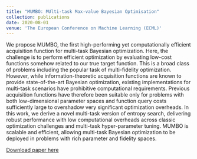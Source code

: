 ```yaml
---
title: "MUMBO: MUlti-task Max-value Bayesian Optimisation"
collection: publications
date: 2020-08-01
venue: 'The European Conference on Machine Learning (ECML)' 
---
```

We propose MUMBO, the first high-performing yet computationally efficient acquisition function for multi-task Bayesian optimization. Here, the challenge is to perform efficient optimization by evaluating low-cost functions somehow related to our true target function. This is a broad class of problems including the popular task of multi-fidelity optimization. However, while information-theoretic acquisition functions are known to provide state-of-the-art Bayesian optimization, existing implementations for multi-task scenarios have prohibitive computational requirements. Previous acquisition functions have therefore been suitable only for problems with both low-dimensional parameter spaces and function query costs sufficiently large to overshadow very significant optimization overheads. In this work, we derive a novel multi-task version of entropy search, delivering robust performance with low computational overheads across classic optimization challenges and multi-task hyper-parameter tuning. MUMBO is scalable and efficient, allowing multi-task Bayesian optimization to be deployed in problems with rich parameter and fidelity spaces.

[Download paper here](http://henrymoss.github.io/files/MUMBO.pdf)

